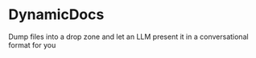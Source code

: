 # DynamicDocs
 Dump files into a drop zone and let an LLM present it in a conversational format for you
